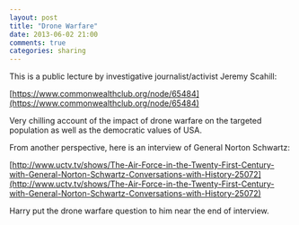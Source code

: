 ```yaml
---
layout: post
title: "Drone Warfare"
date: 2013-06-02 21:00
comments: true
categories: sharing
---
```


This is a public lecture by investigative journalist/activist Jeremy Scahill:

[https://www.commonwealthclub.org/node/65484](https://www.commonwealthclub.org/node/65484)


Very chilling account of the impact of drone warfare on the targeted population as well as the democratic values of USA.


From another perspective, here is an interview of General Norton Schwartz:

[http://www.uctv.tv/shows/The-Air-Force-in-the-Twenty-First-Century-with-General-Norton-Schwartz-Conversations-with-History-25072](http://www.uctv.tv/shows/The-Air-Force-in-the-Twenty-First-Century-with-General-Norton-Schwartz-Conversations-with-History-25072)


Harry put the drone warfare question to him near the end of interview.

